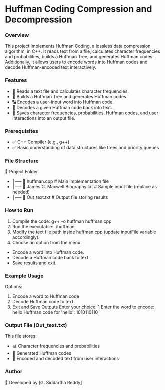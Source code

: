 # Huffman Coding Compression and Decompression

### Overview
This project implements Huffman Coding, a lossless data compression algorithm, in C++. It reads text from a file, calculates character frequencies and probabilities, builds a Huffman Tree, and generates Huffman codes. Additionally, it allows users to encode words into Huffman codes and decode Huffman-encoded text interactively.

### Features
- 📄 Reads a text file and calculates character frequencies.
- 🌳 Builds a Huffman Tree and generates Huffman codes.
- 🔠 Encodes a user-input word into Huffman code.
- 🔄 Decodes a given Huffman code back into text.
- 💾 Saves character frequencies, probabilities, Huffman codes, and user interactions into an output file.

### Prerequisites
- ✅ C++ Compiler (e.g., g++)
- ✅ Basic understanding of data structures like trees and priority queues

### File Structure
📂 Project Folder
- │── 📜 huffman.cpp             # Main implementation file
- │── 📜 James C. Maxwell Biography.txt  # Sample input file (replace as needed)
- │── 📜 Out_text.txt            # Output file storing results

### How to Run
1. Compile the code:
 g++ -o huffman huffman.cpp
2. Run the executable:
./huffman
3. Modify the text file path inside huffman.cpp (update inputFile variable accordingly).
4. Choose an option from the menu:
* Encode a word into Huffman code.
* Decode a Huffman code back to text.
* Save results and exit.

### Example Usage

Options:
1. Encode a word to Huffman code
2. Decode Huffman code to text
3. Exit and Save Outputs
Enter your choice: 1
Enter the word to encode: hello
Huffman code for 'hello': 1010110110

### Output File (Out_text.txt)
This file stores:
- 📊 Character frequencies and probabilities
- 🔢 Generated Huffman codes
- 📝 Encoded and decoded text from user interactions

### Author
👤 Developed by [G. Siddartha Reddy]
